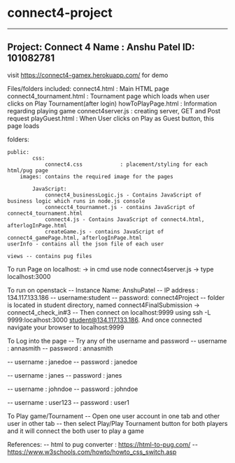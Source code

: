 # connect4-project
 
---------------------------
Project: Connect 4
Name : Anshu Patel
ID: 101082781
---------------------------
visit https://connect4-gamex.herokuapp.com/ for demo

Files/folders included:
 connect4.html			: Main HTML page
 connect4_tournament.html	: Tournament page which loads when user clicks on Play Tournament(after login)
 howToPlayPage.html		: Information regarding playing game
 connect4server.js		: creating server, GET and Post request
 playGuest.html 		: When User clicks on Play as Guest button, this page loads

 folders:
	
  	public:
    		css:
      			connect4.css			: placement/styling for each html/pug page
 		images: contains the required image for the pages
    
    		JavaScript:
      			connect4_businessLogic.js - Contains JavaScript of business logic which runs in node.js console
      			connecct4_tournamnet.js - contains JavaScript of connect4_tournament.html
      			connect4.js - Contains JavaScript of connect4.html, afterlogInPage.html
      			createGame.js - contains JavaScript of connect4_gamePage.html, afterlogInPage.html
  	userInfo - contains all the json file of each user

  	views -- contains pug files

To run Page on localhost:
-> in cmd use node connect4server.js
-> type localhost:3000

To run on openstack
 -- Instance Name: AnshuPatel
 -- IP address : 134.117.133.186
 -- username:student
 -- password: connect4Project
 -- folder is located in student directory, named connect4FinalSubmission -> connect4_check_in#3
 -- Then connect on localhost:9999 using ssh -L 9999:localhost:3000 student@134.117.133.186. And once connected navigate your browser to localhost:9999

To Log into the page
 -- Try any of the username and password
 -- username : annasmith
 -- password : annasmith

 -- username : janedoe
 -- password : janedoe

 -- username : janes
 -- password : janes

 -- username : johndoe
 -- password : johndoe

 -- username : user123
 -- password : user1

To Play game/Tournament
-- Open one user account in one tab and other user in other tab
-- then select Play/Play Tournament button for both players and it will connect the both user to play a game


References:
-- html to pug converter : https://html-to-pug.com/
-- https://www.w3schools.com/howto/howto_css_switch.asp
